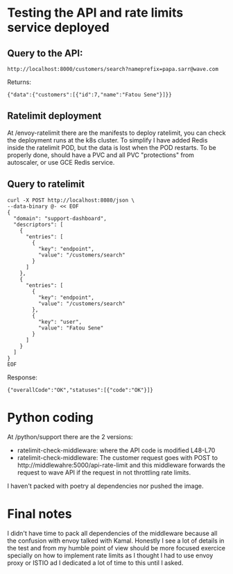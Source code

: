 # Testing the API and rate limits service deployed

## Query to the API:
```
http://localhost:8000/customers/search?nameprefix=papa.sarr@wave.com
```

Returns:
```
{"data":{"customers":[{"id":7,"name":"Fatou Sene"}]}}
```
## Ratelimit deployment
At /envoy-ratelimit there are the manifests to deploy ratelimit, you can check the deployment runs at the k8s cluster.
To simplify I have added Redis inside the ratelimit POD, but the data is lost when the POD restarts. To be properly done, should have a PVC and all PVC "protections" from autoscaler, or use GCE Redis service.

## Query to ratelimit
```
curl -X POST http://localhost:8080/json \
--data-binary @- << EOF
{
  "domain": "support-dashboard",
  "descriptors": [
    {
      "entries": [
        {
          "key": "endpoint",
          "value": "/customers/search"
        }
      ]
    },
    {
      "entries": [
        {
          "key": "endpoint",
          "value": "/customers/search"
        },
        {
          "key": "user",
          "value": "Fatou Sene"
        }
      ]
    }
  ]
}
EOF
```

Response:
```
{"overallCode":"OK","statuses":[{"code":"OK"}]}
```

# Python coding
At /python/support there are the 2 versions:
- ratelimit-check-middleware: where the API code is modified L48-L70
- ratelimit-check-middleware:
  The customer request goes with POST to http://middlewahre:5000/api-rate-limit and this middleware forwards the request to wave API if the request in not   throttling rate limits.

I haven't packed with poetry al dependencies nor pushed the image.

# Final notes
I didn't have time to pack all dependencies of the middleware because all the confusion with envoy talked with Kamal. 
Honestly I see a lot of details in the test and from my humble point of view should be more focused exercice specially on how to implement rate limits as I thought I had to use envoy proxy or ISTIO ad I dedicated a lot of time to this until I asked.
